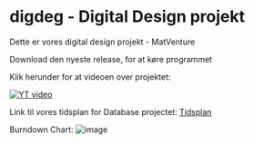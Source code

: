 # digdeg - Digital Design projekt

Dette er vores digital design projekt  - MatVenture

Download den nyeste release, for at køre programmet

Klik herunder for at videoen over projektet:

[![YT video](https://img.youtube.com/vi/0UDouZqMwMc/0.jpg)](https://www.youtube.com/watch?v=0UDouZqMwMc)

Link til vores tidsplan for Database projectet: 
[Tidsplan](https://trello.com/b/lHkY6lqc/databaser)

Burndown Chart:
![image](https://user-images.githubusercontent.com/88722233/196042109-0d26e69c-c931-4903-85b1-dcd7de2014bd.png)
